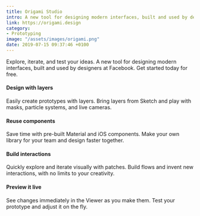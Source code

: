 ```yaml
---
title: Origami Studio
intro: A new tool for designing modern interfaces, built and used by designers at Facebook.
link: https://origami.design
category:
- Prototyping
image: "/assets/images/origami.png"
date: 2019-07-15 09:37:46 +0100
---
```


Explore, iterate, and test your ideas. A new tool for designing modern interfaces, built and used by designers at Facebook. Get started today for free.

#### Design with layers

Easily create prototypes with layers. Bring layers from Sketch and play with masks, particle systems, and live cameras.

#### Reuse components

Save time with pre-built Material and iOS components. Make your own library for your team and design faster together.

#### Build interactions

Quickly explore and iterate visually with patches. Build flows and invent new interactions, with no limits to your creativity.

#### Preview it live

See changes immediately in the Viewer as you make them. Test your prototype and adjust it on the fly.


